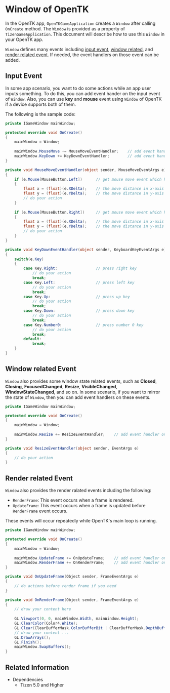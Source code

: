 # Window of OpenTK

In the OpenTK app, `OpenTKGameApplication` creates a `Window` after calling `OnCreate` method. The `Window` is provided
as a property of `TizenGameApplication`. This document will describe how to use this `Window` in your OpenTK app.

`Window` defines many events including [input event](#input-event), [window related](#window-related-event), and
[render related event](#render-related-event). If needed, the event handlers on those event can be added.

## Input Event

In some app scenario, you want to do some actions while an app user inputs something. To do this, you can add event hander on the input event of `Window`. Also, you can use **key** and **mouse** event using `Window` of OpenTK if a device supports both of them.

The following is the sample code:
```C#
private IGameWindow mainWindow;

protected override void OnCreate()
{
    mainWindow = Window;
    
    mainWindow.MouseMove += MouseMoveEventHandler;    // add event handler on mouse move event
    mainWindow.KeyDown += KeyDownEventHandler;        // add event handler on key down event    
}

private void MouseMoveEventHandler(object sender, MouseMoveEventArgs e)
{
    if (e.Mouse[MouseButton.Left])      // get mouse move event which happening with click left button of mouse
    {
        float x = (float)(e.XDelta);    // the move distance in x-axis
        float y = (float)(e.YDelta);    // the move distance in y-axis
        // do your action
    }
    
    if (e.Mouse[MouseButton.Right])     // get mouse move event which happening with click right button of mouse
    {
        float x = (float)(e.XDelta);    // the move distance in x-axis
        float y = (float)(e.YDelta);    // the move distance in y-axis
        // do your action
    }
}

private void KeyDownEventHandler(object sender, KeyboardKeyEventArgs e)
{
    switch(e.Key)
    {
        case Key.Right:                 // press right key
            // do your action
            break;
        case Key.Left:                  // press left key
            // do your action
            break;
        case Key.Up:                    // press up key
            // do your action
            break;
        case Key.Down:                  // press down key
            // do your action
            break;
        case Key.Number0:               // press number 0 key
            // do your action
            break;
        default:
            break;
    }
}

```

## Window related Event

`Window` also provides some window state related events, such as **Closed**, **Closing**, **FocusedChanged**, **Resize**, **VisibleChanged**, **WindowStateChanged**, and so on. In some scenario, if you want to mirror the state of `Window`, then 
you can add event handlers on these events.

```C#
private IGameWindow mainWindow;

protected override void OnCreate()
{
    mainWindow = Window;
    
    mainWindow.Resize += ResizeEventHandler;    // add event handler on window resize event
}

private void ResizeEventHandler(object sender, EventArgs e)
{
    // do your action
}
```

## Render related Event

`Window` also provides the render ralated events including the following:

- `RenderFrame`: This event occurs when a frame is rendered.
- `UpdateFrame`: This event occurs when a frame is updated before `RenderFrame` event occurs.

These events will occur repeatedly while OpenTK's main loop is running.
```C#
private IGameWindow mainWindow;

protected override void OnCreate()
{
    mainWindow = Window;
    
    mainWindow.UpdateFrame += OnUpdateFrame;    // add event handler on update frame event
    mainWindow.RenderFrame += OnRenderFrame;    // add event handler on render frame event
}

private void OnUpdateFrame(Object sender, FrameEventArgs e)
{
    // do actions before render frame if you need
}

private void OnRenderFrame(Object sender, FrameEventArgs e)
{
    // draw your content here
    
    GL.Viewport(0, 0, mainWindow.Width, mainWindow.Height);
    GL.ClearColor(Color4.White);
    GL.Clear(ClearBufferMask.ColorBufferBit | ClearBufferMask.DepthBufferBit);
    // draw your content ...    
    GL.DrawArrays();
    GL.Finish();
    mainWindow.SwapBuffers();
}
```

## Related Information
- Dependencies
  -   Tizen 5.0 and Higher
